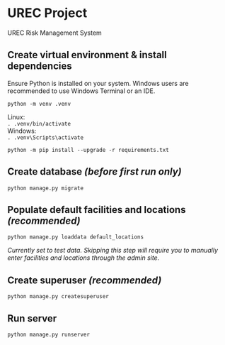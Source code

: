 # UREC Project

UREC Risk Management System

## Create virtual environment & install dependencies

Ensure Python is installed on your system. Windows users are recommended to use Windows Terminal or an IDE.

`python -m venv .venv`  

Linux:  
`. .venv/bin/activate`  
Windows:  
`. .venv\Scripts\activate`

`python -m pip install --upgrade -r requirements.txt`

## Create database *(before first run only)*

`python manage.py migrate`

## Populate default facilities and locations *(recommended)*

`python manage.py loaddata default_locations`

*Currently set to test data. Skipping this step will require you to manually enter facilities and locations through the admin site.*

## Create superuser *(recommended)*

`python manage.py createsuperuser`

## Run server

`python manage.py runserver`